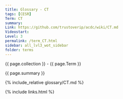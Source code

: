 ```yaml
---
title: Glossary - CT
tags: [CESR]
Term: CT
summary: 
Link: https://github.com/trustoverip/acdc/wiki/CT.md
Videostart: 
Level: 3
permalink: /term_CT.html
sidebar: all_lvl3_wot_sidebar
folder: terms
---
```


{{ page.collection }} - {{ page.Term }}

   {{ page.summary }}

{% include_relative glossary/CT.md %}

 {% include links.html %} 

